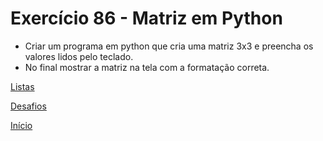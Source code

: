 # Exercício 86 - Matriz em Python

- Criar um programa em python que cria uma matriz 3x3 e preencha os valores lidos pelo teclado.
- No final mostrar a matriz na tela com a formatação correta.

[Listas](https://github.com/NandesLima/python-codigos/tree/master/desafios/08.%20Listas)

[Desafios](https://github.com/NandesLima/python-codigos/tree/master/desafios)

[Início](https://github.com/NandesLima/python-codigos)